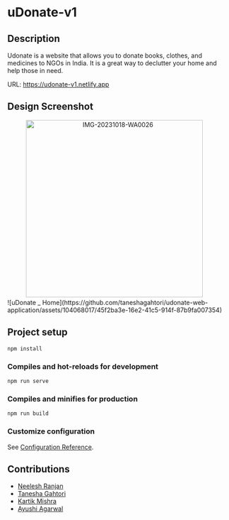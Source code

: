 # uDonate-v1

## Description
Udonate is a website that allows you to donate books, clothes, and medicines to NGOs in India. It is a great way to declutter your home and help those in need.

URL:
https://udonate-v1.netlify.app

## Design Screenshot
<div align="center">
  <img src="https://github.com/taneshagahtori/udonate-web-application/assets/104068017/45f2ba3e-16e2-41c5-914f-87b9fa007354" alt="IMG-20231018-WA0026" width="400"/>
  &nbsp;&nbsp;&nbsp;&nbsp;
</div>
![uDonate _ Home](https://github.com/taneshagahtori/udonate-web-application/assets/104068017/45f2ba3e-16e2-41c5-914f-87b9fa007354)

## Project setup
```
npm install
```


### Compiles and hot-reloads for development
```
npm run serve
```

### Compiles and minifies for production
```
npm run build
```

### Customize configuration
See [Configuration Reference](https://cli.vuejs.org/config/).

## Contributions

- [Neelesh Ranjan](https://github.com/Apx-Monstr)
- [Tanesha Gahtori](https://github.com/taneshagahtori)
- [Kartik Mishra](https://github.com/Hacker-KM)
- [Ayushi Agarwal](https://github.com/ayushi0111)
